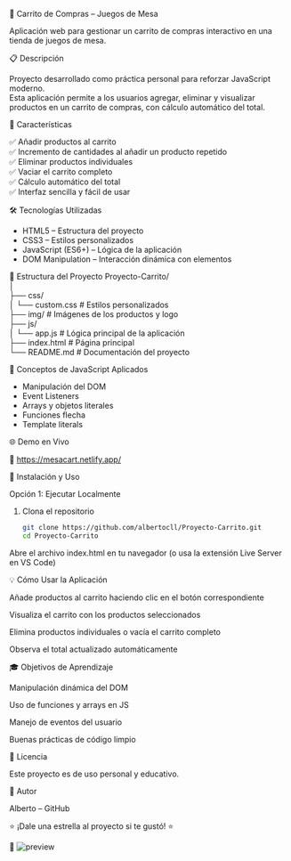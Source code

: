 🛒 Carrito de Compras – Juegos de Mesa

Aplicación web para gestionar un carrito de compras interactivo en una tienda de juegos de mesa.

📋 Descripción

Proyecto desarrollado como práctica personal para reforzar JavaScript moderno.  
Esta aplicación permite a los usuarios agregar, eliminar y visualizar productos en un carrito de compras, con cálculo automático del total.

🚀 Características

✅ Añadir productos al carrito  
✅ Incremento de cantidades al añadir un producto repetido  
✅ Eliminar productos individuales  
✅ Vaciar el carrito completo  
✅ Cálculo automático del total  
✅ Interfaz sencilla y fácil de usar  

🛠️ Tecnologías Utilizadas

- HTML5 – Estructura del proyecto  
- CSS3 – Estilos personalizados  
- JavaScript (ES6+) – Lógica de la aplicación  
- DOM Manipulation – Interacción dinámica con elementos  

📁 Estructura del Proyecto
Proyecto-Carrito/  
│  
├── css/  
│   └── custom.css      # Estilos personalizados  
├── img/                # Imágenes de los productos y logo  
├── js/  
│   └── app.js          # Lógica principal de la aplicación  
├── index.html          # Página principal  
└── README.md           # Documentación del proyecto  

🎯 Conceptos de JavaScript Aplicados

- Manipulación del DOM  
- Event Listeners  
- Arrays y objetos literales  
- Funciones flecha  
- Template literals  

🌐 Demo en Vivo

🔗 https://mesacart.netlify.app/

🚀 Instalación y Uso

Opción 1: Ejecutar Localmente  

1. Clona el repositorio  
   ```bash
   git clone https://github.com/albertocll/Proyecto-Carrito.git
   cd Proyecto-Carrito

Abre el archivo index.html en tu navegador
(o usa la extensión Live Server en VS Code)

💡 Cómo Usar la Aplicación

Añade productos al carrito haciendo clic en el botón correspondiente

Visualiza el carrito con los productos seleccionados

Elimina productos individuales o vacía el carrito completo

Observa el total actualizado automáticamente

🎓 Objetivos de Aprendizaje

Manipulación dinámica del DOM

Uso de funciones y arrays en JS

Manejo de eventos del usuario

Buenas prácticas de código limpio

📄 Licencia

Este proyecto es de uso personal y educativo.

👤 Autor

Alberto – GitHub

⭐ ¡Dale una estrella al proyecto si te gustó! ⭐

📸 ![preview](image.png)

